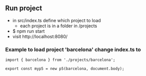 ## Run project
- in src/index.ts define which project to load
  - each project is in a folder in /projects
- $ npm run start
- visit http://localhost:8080/

### Example to load project 'barcelona' change index.ts to
```import p5 from 'p5';
import { barcelona } from './projects/barcelona';
 
export const myp5 = new p5(barcelona, document.body);
```